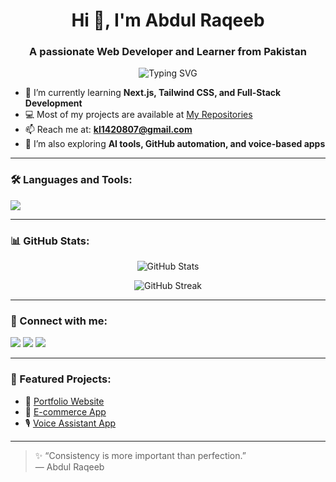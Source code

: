 <h1 align="center">Hi 👋, I'm Abdul Raqeeb</h1>
<h3 align="center">A passionate Web Developer and Learner from Pakistan</h3>

<p align="center">
  <img src="https://readme-typing-svg.demolab.com?font=Fira+Code&duration=2000&pause=1000&color=F7F7F7&background=1E1E1E00&center=true&vCenter=true&width=435&lines=Web+Developer;JavaScript+%7C+React+%7C+Next.js;Always+learning+something+new" alt="Typing SVG" />
</p>

- 🌱 I’m currently learning **Next.js, Tailwind CSS, and Full-Stack Development**
- 💻 Most of my projects are available at [My Repositories](https://github.com/Abdul-Raqeeb1?tab=repositories)
- 📫 Reach me at: **kl1420807@gmail.com**
- 🧠 I’m also exploring **AI tools, GitHub automation, and voice-based apps**

---

### 🛠️ Languages and Tools:

<p align="left">
  <img src="https://skillicons.dev/icons?i=html,css,js,react,nextjs,tailwind,nodejs,git,github,vscode" />
</p>

---

### 📊 GitHub Stats:

<p align="center">
  <img src="https://github-readme-stats.vercel.app/api?username=Abdul-Raqeeb1&show_icons=true&theme=radical" alt="GitHub Stats" />
</p>

<p align="center">
  <img src="https://github-readme-streak-stats.herokuapp.com/?user=Abdul-Raqeeb1&theme=radical" alt="GitHub Streak" />
</p>

---

### 🔗 Connect with me:

<p align="left">
  <a href="https://www.linkedin.com/in/YOUR-LINKEDIN" target="_blank"><img src="https://img.shields.io/badge/LinkedIn-blue?style=for-the-badge&logo=linkedin" /></a>
  <a href="mail:to:kl1420807@gmail.com"><img src="https://img.shields.io/badge/Gmail-red?style=for-the-badge&logo=gmail&logoColor=white" /></a>
  <a href="https://wa.me/9203703083097"><img src="https://img.shields.io/badge/WhatsApp-25D366?style=for-the-badge&logo=whatsapp&logoColor=white" /></a>
</p>

---

### 📂 Featured Projects:
<!-- PROJECTS-START -->
<!-- You can auto-update this section with a script later -->
- 🎯 [Portfolio Website](https://rd-code-01.vercel.app/)
- 🛒 [E-commerce App](https://abdul-raqeeb1.github.io/E-Commerce-Project/)
- 🎙 [Voice Assistant App]([https://github.com/YOUR_USERNAME/voice-ai](https://abdul-raqeeb1.github.io/web-design-expert/Meezan%20WebSite/Index.html))
<!-- PROJECTS-END -->

---

> ✨ “Consistency is more important than perfection.”  
> — Abdul Raqeeb

